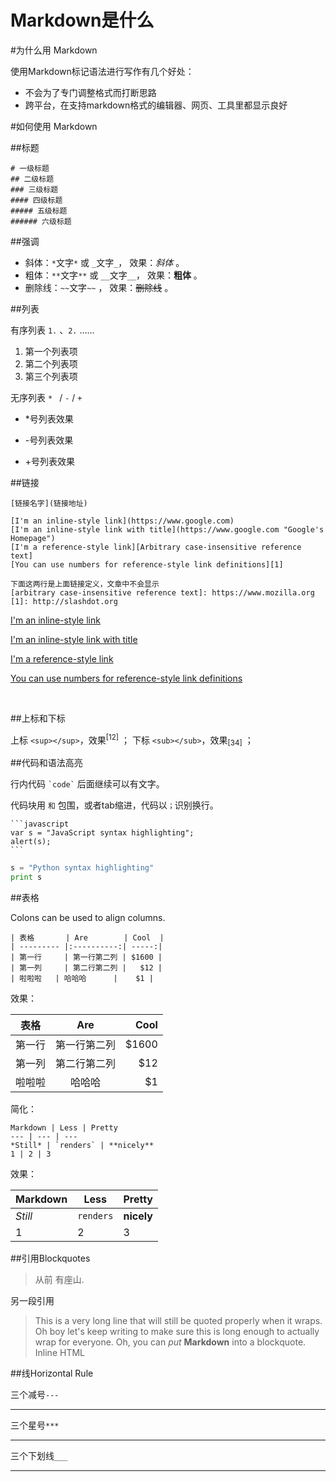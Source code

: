 
# Markdown是什么



#为什么用 Markdown

使用Markdown标记语法进行写作有几个好处：

* 不会为了专门调整格式而打断思路
* 跨平台，在支持markdown格式的编辑器、网页、工具里都显示良好 

#如何使用 Markdown

##标题

	# 一级标题
	## 二级标题
	### 三级标题
	#### 四级标题
	##### 五级标题
	###### 六级标题

##强调

* 斜体：``*``文字``*`` 或 ``_``文字``_``， 效果：*斜体* 。
* 粗体：``**``文字``**`` 或 ``__``文字``__``， 效果：__粗体__ 。
* 删除线：``~~``文字``~~`` ， 效果：~~删除线~~ 。


##列表

有序列表 ``1.`` 、``2.`` ……

1. 第一个列表项
2. 第二个列表项
3. 第三个列表项

无序列表 ``* `` / ``-`` / ``+``

* *号列表效果
- -号列表效果
+ +号列表效果

##链接

``[链接名字](链接地址)``

	[I'm an inline-style link](https://www.google.com)
	[I'm an inline-style link with title](https://www.google.com "Google's Homepage")
	[I'm a reference-style link][Arbitrary case-insensitive reference text]
	[You can use numbers for reference-style link definitions][1]

	下面这两行是上面链接定义，文章中不会显示
	[arbitrary case-insensitive reference text]: https://www.mozilla.org
	[1]: http://slashdot.org
	

[I'm an inline-style link](https://www.google.com)

[I'm an inline-style link with title](https://www.google.com "Google's Homepage")

[I'm a reference-style link][Arbitrary case-insensitive reference text]

[You can use numbers for reference-style link definitions][1]

[arbitrary case-insensitive reference text]: https://www.mozilla.org
[1]: http://www.uegeek.com
<br>

##上标和下标


上标 ``<sup></sup>``，效果<sup>[12]</sup> ；
下标 ``<sub></sub>``，效果<sub>[34]</sub> ；

##代码和语法高亮

行内代码 `` `code` `` 后面继续可以有文字。

代码块用 ``` 和 ``` 包围，或者tab缩进，代码以`；`识别换行。

	```javascript
	var s = "JavaScript syntax highlighting";
	alert(s);
	```

```python
s = "Python syntax highlighting"
print s
```

##表格


Colons can be used to align columns.

	| 表格       | Are        | Cool  |
	| --------- |:----------:| -----:|
	| 第一行     | 第一行第二列 | $1600 |
	| 第一列     | 第二行第二列 |   $12 |
	| 啦啦啦 	| 哈哈哈      |    $1 |
	
效果：
	
| 表格       | Are        | Cool  |
| --------- |:----------:| -----:|
| 第一行     | 第一行第二列 | $1600 |
| 第一列     | 第二行第二列 |   $12 |
| 啦啦啦 	| 哈哈哈      |    $1 |

简化：

	Markdown | Less | Pretty
	--- | --- | ---
	*Still* | `renders` | **nicely**
	1 | 2 | 3
	
效果：

Markdown | Less | Pretty
--- | --- | ---
*Still* | `renders` | **nicely**
1 | 2 | 3

##引用Blockquotes

> 从前
> 有座山.

另一段引用

> This is a very long line that will still be quoted properly when it wraps. Oh boy let's keep writing to make sure this is long enough to actually wrap for everyone. Oh, you can *put* **Markdown** into a blockquote.
Inline HTML


##线Horizontal Rule



三个减号``---``

---

三个星号``***``

***

三个下划线``___``

___

